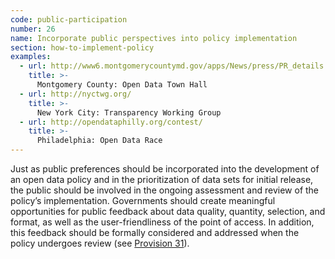 ```yaml
---
code: public-participation
number: 26
name: Incorporate public perspectives into policy implementation
section: how-to-implement-policy
examples:
  - url: http://www6.montgomerycountymd.gov/apps/News/press/PR_details.asp?PrID=13107
    title: >-
      Montgomery County: Open Data Town Hall
  - url: http://nyctwg.org/
    title: >-
      New York City: Transparency Working Group
  - url: http://opendataphilly.org/contest/
    title: >-
      Philadelphia: Open Data Race
---
```


<p>Just as public preferences should be incorporated into the development of an open data policy and in the prioritization of data sets for initial release, the public should be involved in the ongoing assessment and review of the policy’s implementation. Governments should create meaningful opportunities for public feedback about data quality, quantity, selection, and format, as well as the user-friendliness of the point of access. In addition, this feedback should be formally considered and addressed when the policy undergoes review (see <a href="http://sunlightfoundation.com/opendataguidelines/#future-review">Provision 31</a>).</p>
